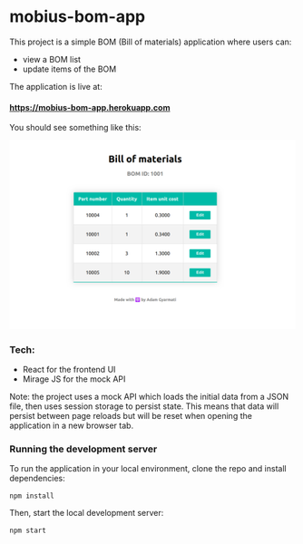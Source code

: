 # mobius-bom-app

This project is a simple BOM (Bill of materials) application where users can:
* view a BOM list
* update items of the BOM

The application is live at:

#### https://mobius-bom-app.herokuapp.com

You should see something like this:

<kbd>
  <img src="/images/bom-app-screenshot.png" alt-text="Screenshot of the BOM app" width=600>
</kbd>

### Tech:
* React for the frontend UI
* Mirage JS for the mock API

Note: the project uses a mock API which loads the initial data from a JSON file, then uses session storage to persist state. This means that data will persist between page reloads but will be reset when opening the application in a new browser tab.

### Running the development server
To run the application in your local environment, clone the repo and install dependencies:

```
npm install
```

Then, start the local development server:
```
npm start
```
